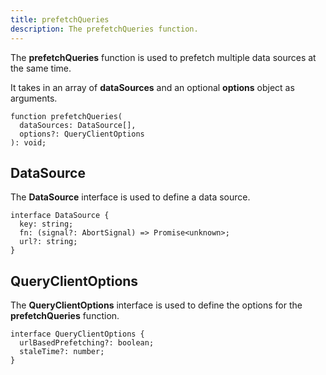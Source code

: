 ```yaml
---
title: prefetchQueries
description: The prefetchQueries function.
---
```


The **prefetchQueries** function is used to prefetch multiple data sources at the same time.

It takes in an array of **dataSources** and an optional **options** object as arguments.

```tsx
function prefetchQueries(
  dataSources: DataSource[],
  options?: QueryClientOptions
): void;
```

## DataSource

The **DataSource** interface is used to define a data source.

```tsx
interface DataSource {
  key: string;
  fn: (signal?: AbortSignal) => Promise<unknown>;
  url?: string;
}
```

## QueryClientOptions

The **QueryClientOptions** interface is used to define the options for the **prefetchQueries** function.

```tsx
interface QueryClientOptions {
  urlBasedPrefetching?: boolean;
  staleTime?: number;
}
```